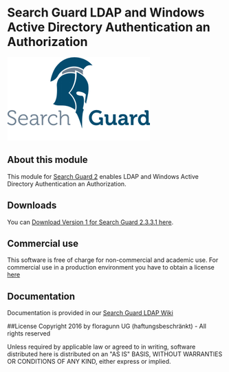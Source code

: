 # Search Guard LDAP and Windows Active Directory Authentication an Authorization

![Logo](https://raw.githubusercontent.com/floragunncom/sg-assets/master/logo/sg_dlic_small.png) 

## About this module
This module for [Search Guard 2](https://github.com/floragunncom/search-guard) enables LDAP and Windows Active Directory Authentication an Authorization.

## Downloads

You can [Download Version 1 for Search Guard 2.3.3.1 here](http://oss.sonatype.org/service/local/artifact/maven/content?c=jar-with-dependencies&r=releases&g=com.floragunn&a=dlic-search-guard-authbackend-ldap&v=2.3.3.1).

## Commercial use
This software is free of charge for non-commercial and academic use. For commercial use in a production environment you have to obtain a license [here](https://floragunn.com/searchguard/searchguard-license-support/) 

## Documentation
Documentation is provided in our [Search Guard LDAP Wiki](https://github.com/floragunncom/search-guard-authbackend-ldap/wiki)

##License
Copyright 2016 by floragunn UG (haftungsbeschränkt) - All rights reserved 

Unless required by applicable law or agreed to in writing, software
distributed here is distributed on an "AS IS" BASIS,
WITHOUT WARRANTIES OR CONDITIONS OF ANY KIND, either express or implied.
